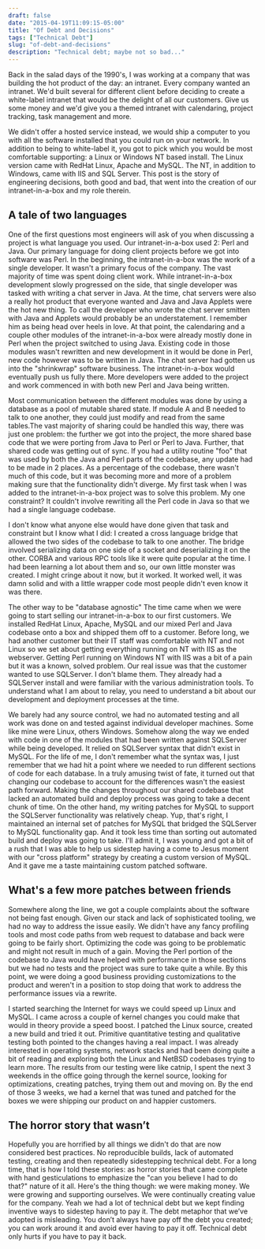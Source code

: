 ```yaml
---
draft: false
date: "2015-04-19T11:09:15-05:00"
title: "Of Debt and Decisions"
tags: ["Technical Debt"]
slug: "of-debt-and-decisions"
description: "Technical debt; maybe not so bad..."
---
```


Back in the salad days of the 1990's, I was working at a company that was building the hot product of the day: an intranet. Every company wanted an intranet. We'd built several for different client before deciding to create a white-label intranet that would be the delight of all our customers. Give us some money and we'd give you a themed intranet with calendaring, project tracking, task management and more.

We didn't offer a hosted service instead, we would ship a computer to you with all the software installed that you could run on your network. In addition to being to white-label it, you got to pick which you would be most comfortable supporting: a Linux or Windows NT based install. The Linux version came with RedHat Linux, Apache and MySQL. The NT, in addition to Windows, came with IIS and SQL Server. This post is the story of engineering decisions, both good and bad, that went into the creation of our intranet-in-a-box and my role therein.

## A tale of two languages

One of the first questions most engineers will ask of you when discussing a project is what language you used. Our intranet-in-a-box used 2: Perl and Java. Our primary language for doing client projects before we got into software was Perl. In the beginning, the intranet-in-a-box was the work of a single developer. It wasn't a primary focus of the company. The vast majority of time was spent doing client work. While intranet-in-a-box development slowly progressed on the side, that single developer was tasked with writing a chat server in Java. At the time, chat servers were also a really hot product that everyone wanted and Java and Java Applets were the hot new thing. To call the developer who wrote the chat server smitten with Java and Applets would probably be an understatement. I remember him as being head over heels in love. At that point, the calendaring and a couple other modules of the intranet-in-a-box were already mostly done in Perl when the project switched to using Java. Existing code in those modules wasn't rewritten and new development in it would be done in Perl, new code however was to be written in Java. The chat server had gotten us into the "shrinkwrap" software business. The intranet-in-a-box would eventually push us fully there. More developers were added to the project and work commenced in with both new Perl and Java being written.

Most communication between the different modules was done by using a database as a pool of mutable shared state. If module A and B needed to talk to one another, they could just modify and read from the same tables.The vast majority of sharing could be handled this way, there was just one problem: the further we got into the project, the more shared base code that we were porting from Java to Perl or Perl to Java. Further, that shared code was getting out of sync. If you had a utility routine "foo" that was used by both the Java and Perl parts of the codebase, any update had to be made in 2 places. As a percentage of the codebase, there wasn't much of this code, but it was becoming more and more of a problem making sure that the functionality didn't diverge. My first task when I was added to the intranet-in-a-box project was to solve this problem. My one constraint? It couldn't involve rewriting all the Perl code in Java so that we had a single language codebase.

I don't know what anyone else would have done given that task and constraint but I know what I did: I created a cross language bridge that allowed the two sides of the codebase to talk to one another. The bridge involved serializing data on one side of a socket and deserializing it on the other. CORBA and various RPC tools like it were quite popular at the time. I had been learning a lot about them and so, our own little monster was created. I might cringe about it now, but it worked. It worked well, it was damn solid and with a little wrapper code most people didn't even know it was there.

The other way to be "database agnostic"
The time came when we were going to start selling our intranet-in-a-box to our first customers. We installed RedHat Linux, Apache, MySQL and our mixed Perl and Java codebase onto a box and shipped them off to a customer. Before long, we had another customer but their IT staff was comfortable with NT and not Linux so we set about getting everything running on NT with IIS as the webserver. Getting Perl running on Windows NT with IIS was a bit of a pain but it was a known, solved problem. Our real issue was that the customer wanted to use SQLServer. I don't blame them. They already had a SQLServer install and were familiar with the various administration tools. To understand what I am about to relay, you need to understand a bit about our development and deployment processes at the time.

We barely had any source control, we had no automated testing and all work was done on and tested against individual developer machines. Some like mine were Linux, others Windows. Somehow along the way we ended with code in one of the modules that had been written against SQLServer while being developed. It relied on SQLServer syntax that didn't exist in MySQL. For the life of me, I don't remember what the syntax was, I just remember that we had hit a point where we needed to run different sections of code for each database. In a truly amusing twist of fate, it turned out that changing our codebase to account for the differences wasn't the easiest path forward. Making the changes throughout our shared codebase that lacked an automated build and deploy process was going to take a decent chunk of time. On the other hand, my writing patches for MySQL to support the SQLServer functionality was relatively cheap. Yup, that's right, I maintained an internal set of patches for MySQL that bridged the SQLServer to MySQL functionality gap. And it took less time than sorting out automated build and deploy was going to take. I'll admit it, I was young and got a bit of a rush that I was able to help us sidestep having a come to Jesus moment with our "cross platform" strategy by creating a custom version of MySQL. And it gave me a taste maintaining custom patched software.

## What's a few more patches between friends

Somewhere along the line, we got a couple complaints about the software not being fast enough. Given our stack and lack of sophisticated tooling, we had no way to address the issue easily. We didn't have any fancy profiling tools and most code paths from web request to database and back were going to be fairly short. Optimizing the code was going to be problematic and might not result in much of a gain. Moving the Perl portion of the codebase to Java would have helped with performance in those sections but we had no tests and the project was sure to take quite a while. By this point, we were doing a good business providing customizations to the product and weren't in a position to stop doing that work to address the performance issues via a rewrite.

I started searching the Internet for ways we could speed up Linux and MySQL. I came across a couple of kernel changes you could make that would in theory provide a speed boost. I patched the Linux source, created a new build and tried it out. Primitive quantitative testing and qualitative testing both pointed to the changes having a real impact. I was already interested in operating systems, network stacks and had been doing quite a bit of reading and exploring both the Linux and NetBSD codebases trying to learn more. The results from our testing were like catnip, I spent the next 3 weekends in the office going through the kernel source, looking for optimizations, creating patches, trying them out and moving on. By the end of those 3 weeks, we had a kernel that was tuned and patched for the boxes we were shipping our product on and happier customers.

## The horror story that wasn’t

Hopefully you are horrified by all things we didn't do that are now considered best practices. No reproducible builds, lack of automated testing, creating and then repeatedly sidestepping technical debt. For a long time, that is how I told these stories: as horror stories that came complete with hand gesticulations to emphasize the "can you believe I had to do that?" nature of it all. Here's the thing though: we were making money. We were growing and supporting ourselves. We were continually creating value for the company. Yeah we had a lot of technical debt but we kept finding inventive ways to sidestep having to pay it. The debt metaphor that we’ve adopted is misleading. You don’t always have pay off the debt you created; you can work around it and avoid ever having to pay it off. Technical debt only hurts if you have to pay it back.
